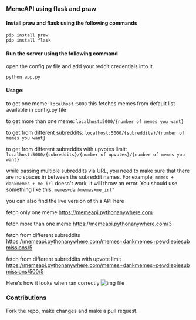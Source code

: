 ### MemeAPI using flask and praw

#### Install praw and flask using the following commands

```
pip install praw
pip install flask
```

#### Run the server using the following command

open the config.py file and add your reddit credentials into it.
```
python app.py
```

#### Usage:

to get one meme: ```localhost:5000``` this fetches memes from default list available in config.py file

to get more than one meme: ```localhost:5000/{number of memes you want}```

to get from different subreddits: ```localhost:5000/{subreddits}/{number of memes you want}```

to get from different subreddits with upvotes limit: ```localhost:5000/{subreddits}/{number of upvotes}/{number of memes you want}```

while passing multiple subreddits via URL, you need to make sure that there are no spaces in between the subreddit names. For example, ```memes + dankmemes + me_irl``` doesn't work, it will throw an error. You should use something like this. ```memes+dankmemes+me_irl"```


you can also find the live version of this API here

fetch only one meme https://memeapi.pythonanywhere.com

fetch more than one meme https://memeapi.pythonanywhere.com/3

fetch from different subreddits https://memeapi.pythonanywhere.com/memes+dankmemes+pewdiepiesubmissions/5

fetch from different subreddits with upvote limit https://memeapi.pythonanywhere.com/memes+dankmemes+pewdiepiesubmissions/500/5

Here's how it looks when ran correctly
![img file](https://github.com/jaychandra6/MemeAPI/blob/main/screenshot.png)

### Contributions
Fork the repo, make changes and make a pull request.
